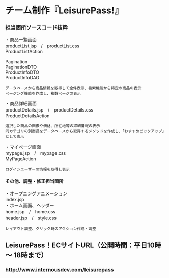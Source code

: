 # チーム制作『LeisurePass!』
### 担当箇所ソースコード抜粋  

・商品一覧画面  
  productList.jsp　/　productList.css  
  ProductListAction  
    
  Pagination  
  PaginationDTO  
  ProductInfoDTO  
  ProductInfoDAO  
    
    データベースから商品情報を取得して全件表示、検索機能から特定の商品の表示  
    ページング機能を作成し、複数ページの表示  
    
・商品詳細画面  
  productDetails.jsp　/　productDetails.css  
  ProductDetailsAction  
    
    選択した商品の画像や価格、所在地等の詳細情報の表示  
    同カテゴリの別商品をデータベースから取得するメソッドを作成し、「おすすめピックアップ」として表示  
    
・マイページ画面  
  mypage.jsp　/　mypage.css  
  MyPageAction  
    
    ログインユーザーの情報を取得し表示  
    
#### その他、調整・修正担当箇所  

・オープニングアニメーション  
  index.jsp  
・ホーム画面、ヘッダー  
  home.jsp　/　home.css  
  header.jsp　/　style.css  
    
    レイアウト調整、クリック時のアクション作成・調整
    



## LeisurePass！ECサイトURL（公開時間：平日10時 ～ 18時まで）
### http://www.internousdev.com/leisurepass
